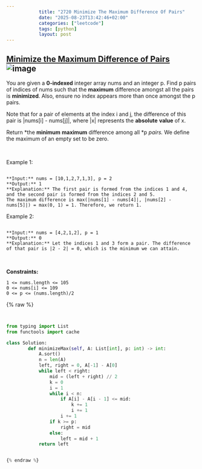 ```yaml
---
            title: "2720 Minimize The Maximum Difference Of Pairs"
            date: "2025-08-23T13:42:46+02:00"
            categories: ["leetcode"]
            tags: [python]
            layout: post
---
```

            
## [Minimize the Maximum Difference of Pairs](https://leetcode.com/problems/minimize-the-maximum-difference-of-pairs) ![image](https://img.shields.io/badge/Difficulty-Medium-orange)

You are given a **0-indexed** integer array nums and an integer p. Find p pairs of indices of nums such that the **maximum** difference amongst all the pairs is **minimized**. Also, ensure no index appears more than once amongst the p pairs.

Note that for a pair of elements at the index i and j, the difference of this pair is |nums[i] - nums[j]|, where |x| represents the **absolute** **value** of x.

Return *the **minimum** **maximum** difference among all *p *pairs.* We define the maximum of an empty set to be zero.

 

Example 1:

```

**Input:** nums = [10,1,2,7,1,3], p = 2
**Output:** 1
**Explanation:** The first pair is formed from the indices 1 and 4, and the second pair is formed from the indices 2 and 5. 
The maximum difference is max(|nums[1] - nums[4]|, |nums[2] - nums[5]|) = max(0, 1) = 1. Therefore, we return 1.

```

Example 2:

```

**Input:** nums = [4,2,1,2], p = 1
**Output:** 0
**Explanation:** Let the indices 1 and 3 form a pair. The difference of that pair is |2 - 2| = 0, which is the minimum we can attain.

```

 

**Constraints:**

	1 <= nums.length <= 105
	0 <= nums[i] <= 109
	0 <= p <= (nums.length)/2

{% raw %}


```python


from typing import List
from functools import cache

class Solution:
        def minimizeMax(self, A: List[int], p: int) -> int:
            A.sort()
            n = len(A)
            left, right = 0, A[-1] - A[0]
            while left < right:
                mid = (left + right) // 2
                k = 0
                i = 1
                while i < n:
                    if A[i] - A[i - 1] <= mid:
                        k += 1
                        i += 1
                    i += 1
                if k >= p:
                    right = mid
                else:
                    left = mid + 1
            return left


{% endraw %}
```

